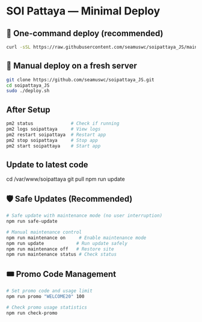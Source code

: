 # SOI Pattaya — Minimal Deploy

## 🚀 One-command deploy (recommended)
```bash
curl -sSL https://raw.githubusercontent.com/seamuswc/soipattaya_JS/main/one-liner.sh | sudo bash
```

## 🧰 Manual deploy on a fresh server
```bash
git clone https://github.com/seamuswc/soipattaya_JS.git
cd soipattaya_JS
sudo ./deploy.sh
```


## After Setup
```bash
pm2 status              # Check if running
pm2 logs soipattaya     # View logs
pm2 restart soipattaya  # Restart app
pm2 stop soipattaya     # Stop app
pm2 start soipattaya    # Start app
```

## Update to latest code

cd /var/www/soipattaya 
git pull
npm run update

## 🛡️ Safe Updates (Recommended)

```bash
# Safe update with maintenance mode (no user interruption)
npm run safe-update

# Manual maintenance control
npm run maintenance on     # Enable maintenance mode
npm run update            # Run update safely  
npm run maintenance off   # Restore site
npm run maintenance status # Check status
```

## 🎟️ Promo Code Management

```bash
# Set promo code and usage limit
npm run promo "WELCOME20" 100

# Check promo usage statistics
npm run check-promo


